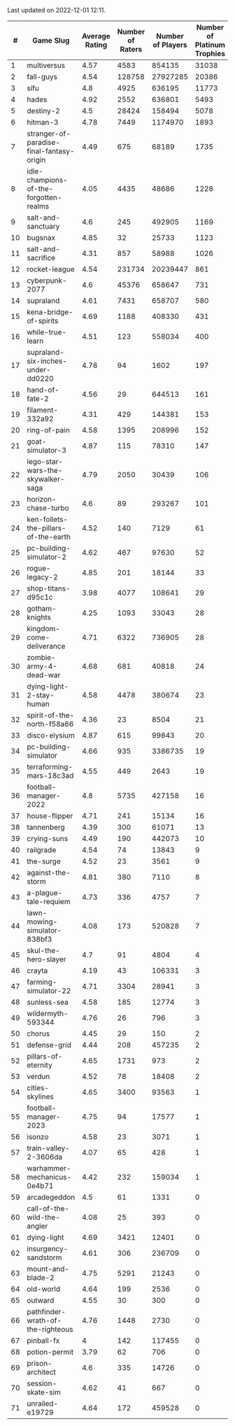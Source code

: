 Last updated on 2022-12-01 12:11.


|#|Game Slug|Average Rating|Number of Raters|Number of Players|Number of Platinum Trophies|Max Rarity (%)|
|---|---|---|---|---|---|---|
|1|multiversus|4.57|4583|854135|31038|78|
|2|fall-guys|4.54|128758|27927285|20386|5|
|3|sifu|4.8|4925|636195|11773|96|
|4|hades|4.92|2552|636801|5493|89|
|5|destiny-2|4.5|28424|158494|5078|95|
|6|hitman-3|4.78|7449|1174970|1893|48|
|7|stranger-of-paradise-final-fantasy-origin|4.49|675|68189|1735|98|
|8|idle-champions-of-the-forgotten-realms|4.05|4435|48686|1228|3|
|9|salt-and-sanctuary|4.6|245|492905|1169|83|
|10|bugsnax|4.85|32|25733|1123|97|
|11|salt-and-sacrifice|4.31|857|58988|1026|91|
|12|rocket-league|4.54|231734|20239447|861|76|
|13|cyberpunk-2077|4.6|45376|658647|731|62|
|14|supraland|4.61|7431|658707|580|99|
|15|kena-bridge-of-spirits|4.69|1188|408330|431|94|
|16|while-true-learn|4.51|123|558034|400|93|
|17|supraland-six-inches-under-dd0220|4.78|94|1602|197|99|
|18|hand-of-fate-2|4.56|29|644513|161|72|
|19|filament-332a92|4.31|429|144381|153|93|
|20|ring-of-pain|4.58|1395|208996|152|96|
|21|goat-simulator-3|4.87|115|78310|147|91|
|22|lego-star-wars-the-skywalker-saga|4.79|2050|30439|106|98|
|23|horizon-chase-turbo|4.6|89|293267|101|83|
|24|ken-follets-the-pillars-of-the-earth|4.52|140|7129|61|49|
|25|pc-building-simulator-2|4.62|467|97630|52|75|
|26|rogue-legacy-2|4.85|201|18144|33|1|
|27|shop-titans-d95c1c|3.98|4077|108641|29|98|
|28|gotham-knights|4.25|1093|33043|28|0.9|
|29|kingdom-come-deliverance|4.71|6322|736905|28|30|
|30|zombie-army-4-dead-war|4.68|681|40818|24|67|
|31|dying-light-2-stay-human|4.58|4478|380674|23|1|
|32|spirit-of-the-north-f58a66|4.36|23|8504|21|60|
|33|disco-elysium|4.87|615|99843|20|28|
|34|pc-building-simulator|4.66|935|3386735|19|48|
|35|terraforming-mars-18c3ad|4.55|449|2643|19|71|
|36|football-manager-2022|4.8|5735|427158|16|49|
|37|house-flipper|4.71|241|15134|16|93|
|38|tannenberg|4.39|300|61071|13|86|
|39|crying-suns|4.49|190|442073|10|65|
|40|railgrade|4.54|74|13843|9|98|
|41|the-surge|4.52|23|3561|9|94|
|42|against-the-storm|4.81|380|7110|8|29|
|43|a-plague-tale-requiem|4.73|336|4757|7|92|
|44|lawn-mowing-simulator-838bf3|4.08|173|520828|7|87|
|45|skul-the-hero-slayer|4.7|91|4804|4|96|
|46|crayta|4.19|43|106331|3|23|
|47|farming-simulator-22|4.71|3304|28941|3|80|
|48|sunless-sea|4.58|185|12774|3|37|
|49|wildermyth-593344|4.76|26|796|3|3|
|50|chorus|4.45|29|150|2|85|
|51|defense-grid|4.44|208|457235|2|80|
|52|pillars-of-eternity|4.65|1731|973|2|80|
|53|verdun|4.52|78|18408|2|73|
|54|cities-skylines|4.65|3400|93563|1|74|
|55|football-manager-2023|4.75|94|17577|1|80|
|56|isonzo|4.58|23|3071|1|61|
|57|train-valley-2-3606da|4.07|65|428|1|89|
|58|warhammer-mechanicus-0e4b71|4.42|232|159034|1|24|
|59|arcadegeddon|4.5|61|1331|0|93|
|60|call-of-the-wild-the-angler|4.08|25|393|0|91|
|61|dying-light|4.69|3421|12401|0|96|
|62|insurgency-sandstorm|4.61|306|236709|0|6|
|63|mount-and-blade-2|4.75|5291|21243|0|8|
|64|old-world|4.64|199|2536|0|85|
|65|outward|4.55|30|300|0|76|
|66|pathfinder-wrath-of-the-righteous|4.76|1448|2730|0|42|
|67|pinball-fx|4|142|117455|0|86|
|68|potion-permit|3.79|62|706|0|98|
|69|prison-architect|4.6|335|14726|0|36|
|70|session-skate-sim|4.62|41|667|0|27|
|71|unrailed-e19729|4.64|172|459528|0|4|
